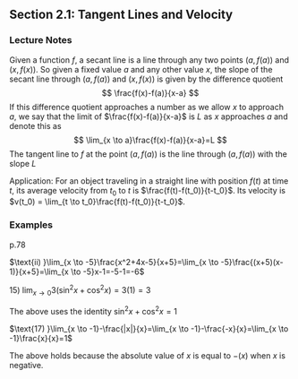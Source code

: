 ## Section 2.1: Tangent Lines and Velocity

### Lecture Notes

Given a function $f$, a secant line is a line through any two points $(a, f(a))$ and $(x, f(x))$. So given a fixed value $a$ and any other value $x$, the slope of the secant line through $(a,f(a))$ and $(x,f(x))$ is given by the difference quotient
$$
\frac{f(x)-f(a)}{x-a}
$$
If this difference quotient approaches a number as we allow $x$ to approach $a$, we say that the limit of $\frac{f(x)-f(a)}{x-a}$ is $L$ as $x$ approaches $a$ and denote this as
$$
\lim_{x \to a}\frac{f(x)-f(a)}{x-a}=L
$$
The tangent line to $f$ at the point $(a,f(a))$ is the line through $(a,f(a))$ with the slope $L$

Application: For an object traveling in a straight line with position $f(t)$ at time $t$, its average velocity from $t_0$ to $t$ is $\frac{f(t)-f(t_0)}{t-t_0}$. Its velocity is $v(t_0) = \lim_{t \to t_0}\frac{f(t)-f(t_0)}{t-t_0}$.

### Examples

$\text{p.78}$

$\text{ii) }\lim_{x \to -5}\frac{x^2+4x-5}{x+5}=\lim_{x \to -5}\frac{(x+5)(x-1)}{x+5}=\lim_{x \to -5}x-1=-5-1=-6$

$\text{15) }\lim_{x \to 0}3(\sin^2{x}+\cos^2{x})=3(1)=3$

$\text{The above uses the identity}$ $\sin^2{x}+\cos^2{x}=1$

$\text{17) }\lim_{x \to -1}-\frac{|x|}{x}=\lim_{x \to -1}-\frac{-x}{x}=\lim_{x \to -1}\frac{x}{x}=1$

$\text{The above holds because the absolute value of}$ $x$ $\text{is equal to}$ $-(x)$ $\text{when}$ $x$ $\text{is negative.}$